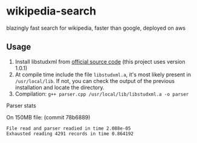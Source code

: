 # wikipedia-search
blazingly fast search for wikipedia, faster than google, deployed on aws

## Usage

1. Install libstudxml from [official source code](https://www.codesynthesis.com/projects/libstudxml/) (this project uses version 1.0.1)
2. At compile time include the file `libstudxml.a`, it's most likely present in `/usr/local/lib`. If not, you can check the output of the previous installation and locate the directory.
3. Compilation: `g++ parser.cpp /usr/local/lib/libstudxml.a -o parser`

Parser stats

On 150MB file: (commit 78b6889)

```
File read and parser readied in time 2.088e-05
Exhausted reading 4291 records in time 0.864192
```
